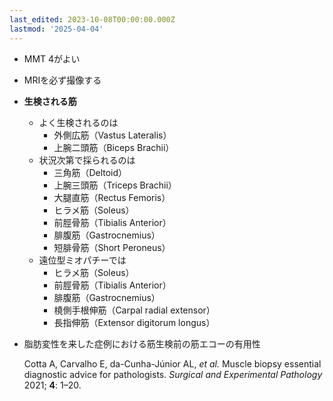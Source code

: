 ```yaml
---
last_edited: 2023-10-08T00:00:00.000Z
lastmod: '2025-04-04'
---
```





  

  

- MMT 4がよい
- MRIを必ず撮像する

  

- **生検される筋**
    - よく生検されるのは
        - 外側広筋（Vastus Lateralis）
        - 上腕二頭筋（Biceps Brachii）
    - 状況次第で採られるのは
        - 三角筋（Deltoid）
        - 上腕三頭筋（Triceps Brachii）
        - 大腿直筋（Rectus Femoris）
        - ヒラメ筋（Soleus）
        - 前脛骨筋（Tibialis Anterior）
        - 腓腹筋（Gastrocnemius）
        - 短腓骨筋（Short Peroneus）
    - 遠位型ミオパチーでは
        - ヒラメ筋（Soleus）
        - 前脛骨筋（Tibialis Anterior）
        - 腓腹筋（Gastrocnemius）
        - 橈側手根伸筋（Carpal radial extensor）
        - 長指伸筋（Extensor digitorum longus）

  

  

  

  

- 脂肪変性を来した症例における筋生検前の筋エコーの有用性
    
    Cotta A, Carvalho E, da-Cunha-Júnior AL, _et al._ Muscle biopsy essential diagnostic advice for pathologists. _Surgical and Experimental Pathology_ 2021; **4**: 1–20.
